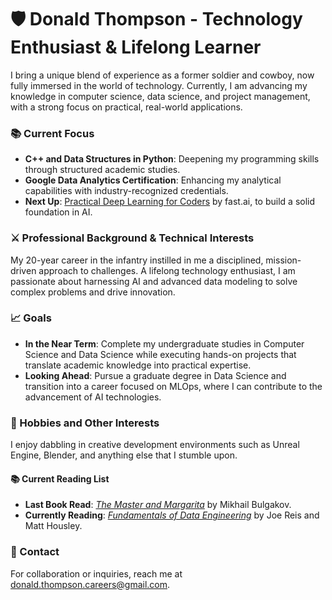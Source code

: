 # 🛡️ Donald Thompson - Technology Enthusiast & Lifelong Learner

I bring a unique blend of experience as a former soldier and cowboy, now fully immersed in the world of technology. Currently, I am advancing my knowledge in computer science, data science, and project management, with a strong focus on practical, real-world applications.

### 📚 Current Focus
- **C++ and Data Structures in Python**: Deepening my programming skills through structured academic studies.
- **Google Data Analytics Certification**: Enhancing my analytical capabilities with industry-recognized credentials.
- **Next Up**: [Practical Deep Learning for Coders](https://course.fast.ai/) by fast.ai, to build a solid foundation in AI.

### ⚔️ Professional Background & Technical Interests
My 20-year career in the infantry instilled in me a disciplined, mission-driven approach to challenges. A lifelong technology enthusiast, I am passionate about harnessing AI and advanced data modeling to solve complex problems and drive innovation.

### 📈 Goals
- **In the Near Term**: Complete my undergraduate studies in Computer Science and Data Science while executing hands-on projects that translate academic knowledge into practical expertise.
- **Looking Ahead**: Pursue a graduate degree in Data Science and transition into a career focused on MLOps, where I can contribute to the advancement of AI technologies.

### 🧩 Hobbies and Other Interests
I enjoy dabbling in creative development environments such as Unreal Engine, Blender, and anything else that I stumble upon.

#### 📚 Current Reading List
- **Last Book Read**: *[The Master and Margarita](https://www.goodreads.com/book/show/117833.The_Master_and_Margarita)* by Mikhail Bulgakov.
- **Currently Reading**: *[Fundamentals of Data Engineering](https://www.oreilly.com/library/view/fundamentals-of-data/9781098108298/)* by Joe Reis and Matt Housley.

### 🤝 Contact
For collaboration or inquiries, reach me at [donald.thompson.careers@gmail.com](mailto:donald.thompson.careers@gmail.com).
